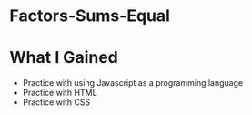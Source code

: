 # Factors-Sums-Equal




# What I Gained

* Practice with using Javascript as a programming language
* Practice with HTML
* Practice with CSS
